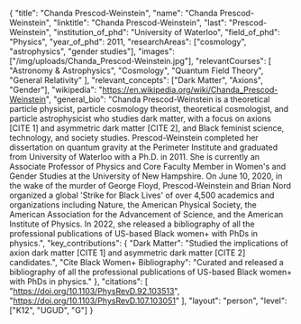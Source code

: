 {
  "title": "Chanda Prescod-Weinstein",
  "name": "Chanda Prescod-Weinstein",
  "linktitle": "Chanda Prescod-Weinstein",
  "last": "Prescod-Weinstein",
  "institution_of_phd": "University of Waterloo",
  "field_of_phd": "Physics",
  "year_of_phd": 2011,
  "researchAreas": ["cosmology", "astrophysics", "gender studies"],
  "images": ["/img/uploads/Chanda_Prescod-Weinstein.jpg"],
  "relevantCourses": [
    "Astronomy & Astrophysics",
    "Cosmology",
    "Quantum Field Theory",
    "General Relativity"
  ],
  "relevant_concepts": ["Dark Matter", "Axions", "Gender"],
  "wikipedia": "https://en.wikipedia.org/wiki/Chanda_Prescod-Weinstein",
  "general_bio": "Chanda Prescod-Weinstein is a theoretical particle physicist, particle cosmology theorist, theoretical cosmologist, and particle astrophysicist who studies dark matter, with a focus on axions [CITE 1] and asymmetric dark matter [CITE 2], and Black feminist science, technology, and society studies. Prescod-Weinstein completed her dissertation on quantum gravity at the Perimeter Institute and graduated from University of Waterloo with a Ph.D. in 2011. She is currently an Associate Professor of Physics and Core Faculty Member in Women's and Gender Studies at the University of New Hampshire. On June 10, 2020, in the wake of the murder of George Floyd, Prescod-Weinstein and Brian Nord organized a global 'Strike for Black Lives' of over 4,500 academics and organizations including Nature, the American Physical Society, the American Association for the Advancement of Science, and the American Institute of Physics. In 2022, she released a bibliography of all the professional publications of US-based Black women+ with PhDs in physics.",
  "key_contributions": {
    "Dark Matter": "Studied the implications of axion dark matter [CITE 1] and asymmetric dark matter [CITE 2] candidates.",
    "Cite Black Women+ Bibliography": "Curated and released a bibliography of all the professional publications of US-based Black women+ with PhDs in physics."
  },
  "citations": [
    "https://doi.org/10.1103/PhysRevD.92.103513",
    "https://doi.org/10.1103/PhysRevD.107.103051"
  ],
  "layout": "person",
  "level": ["K12", "UGUD", "G"]
}
